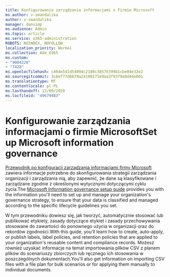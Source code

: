 ```yaml
---
title: Konfigurowanie zarządzania informacjami o firmie Microsoft
ms.author: v-smandalika
author: v-smandalika
manager: dansimp
ms.audience: Admin
ms.topic: article
ms.service: o365-administration
ROBOTS: NOINDEX, NOFOLLOW
localization_priority: Normal
ms.collection: Adm_O365
ms.custom:
- "9004220"
- "7428"
ms.openlocfilehash: c404e541d54094c2189c38576399b1cbe04e32e2
ms.sourcegitcommit: 3c6e777d6679a24108171e9aa3f9379a8d44e001
ms.translationtype: MT
ms.contentlocale: pl-PL
ms.lasthandoff: 12/09/2020
ms.locfileid: "49679483"
---
```

# <a name="set-up-microsoft-information-governance"></a><span data-ttu-id="a1e11-102">Konfigurowanie zarządzania informacjami o firmie Microsoft</span><span class="sxs-lookup"><span data-stu-id="a1e11-102">Set up Microsoft information governance</span></span>

<span data-ttu-id="a1e11-103">[Przewodnik po konfiguracji zarządzania informacjami firmy Microsoft](https://admin.microsoft.com/AdminPortal/Home#/modernonboarding/migsetupguide) zawiera informacje potrzebne do skonfigurowania strategii zarządzania organizacji i zarządzania nią, aby zapewnić, że dane są klasyfikowane i zarządzane zgodnie z określonymi wytycznymi dotyczącymi cyklu życia.</span><span class="sxs-lookup"><span data-stu-id="a1e11-103">The [Microsoft Information governance setup guide](https://admin.microsoft.com/AdminPortal/Home#/modernonboarding/migsetupguide) provides you with the information you'll need to set up and manage your organization's governance strategy, to ensure that your data is classified and managed according to the specific lifecycle guidelines you set.</span></span>

<span data-ttu-id="a1e11-104">W tym przewodniku dowiesz się, jak tworzyć, automatycznie stosować lub publikować etykiety, zasady dotyczące etykiet i zasady przechowywania stosowane do zawartości do ponownego użycia w organizacji oraz do rekordów zgodności.</span><span class="sxs-lookup"><span data-stu-id="a1e11-104">With this guide, you'll learn how to create, auto-apply, or publish labels, label policies, and retention policies that are applied to your organization's reusable content and compliance records.</span></span> <span data-ttu-id="a1e11-105">Możesz również uzyskać informacje na temat importowania plików CSV z planem plików do scenariuszy zbiorczych lub ręcznego ich stosowania w poszczególnych dokumentach.</span><span class="sxs-lookup"><span data-stu-id="a1e11-105">You'll also get information on importing CSV files with a file plan for bulk scenarios or for applying them manually to individual documents.</span></span>